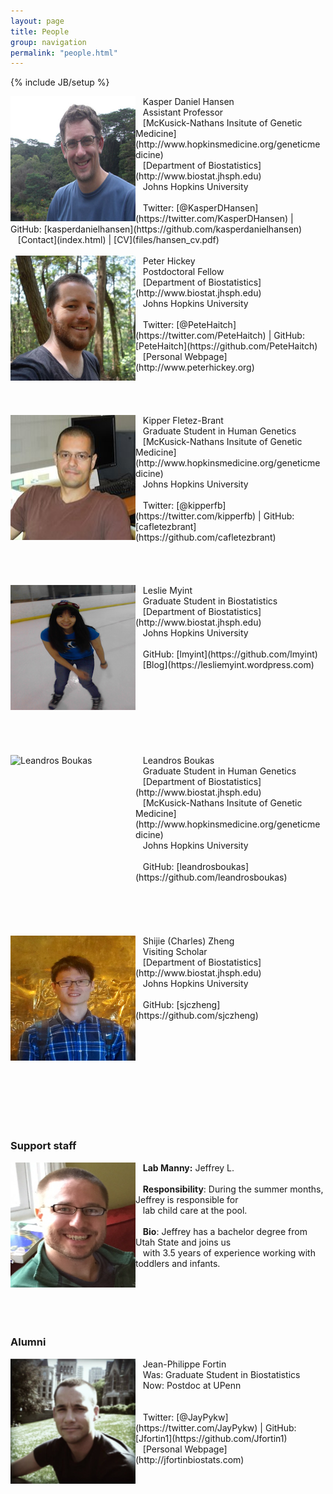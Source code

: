 ```yaml
---
layout: page
title: People
group: navigation
permalink: "people.html"
---
```

{% include JB/setup %}

<img alt="Kasper Daniel Hansen" align="left" src="media/people/khansen.jpg" width="200" height="200"/>
&nbsp;&nbsp;&nbsp;Kasper Daniel Hansen<br>
&nbsp;&nbsp;&nbsp;Assistant Professor<br>
&nbsp;&nbsp;&nbsp;[McKusick-Nathans Insitute of Genetic Medicine](http://www.hopkinsmedicine.org/geneticmedicine)<br>
&nbsp;&nbsp;&nbsp;[Department of Biostatistics](http://www.biostat.jhsph.edu)<br>
&nbsp;&nbsp;&nbsp;Johns Hopkins University<br>
<br>
&nbsp;&nbsp;&nbsp;Twitter: [@KasperDHansen](https://twitter.com/KasperDHansen) |
GitHub: [kasperdanielhansen](https://github.com/kasperdanielhansen)<br>
&nbsp;&nbsp;&nbsp;[Contact](index.html) | [CV](files/hansen_cv.pdf)<br>
<br>

<img alt="Peter Hickey" align="left" src="media/people/phickey.jpg" width="200" height="200"/>
&nbsp;&nbsp;&nbsp;Peter Hickey<br>
&nbsp;&nbsp;&nbsp;Postdoctoral Fellow<br>
&nbsp;&nbsp;&nbsp;[Department of Biostatistics](http://www.biostat.jhsph.edu)<br>
&nbsp;&nbsp;&nbsp;Johns Hopkins University<br>
<br>
&nbsp;&nbsp;&nbsp;Twitter: [@PeteHaitch](https://twitter.com/PeteHaitch) |
GitHub: [PeteHaitch](https://github.com/PeteHaitch)<br>
&nbsp;&nbsp;&nbsp;[Personal Webpage](http://www.peterhickey.org)<br>
<br><br><br><br>

<img alt="Kipper Fletez-Brant" align="left" src="media/people/kipper.jpg" width="200" height="200"/>
&nbsp;&nbsp;&nbsp;Kipper Fletez-Brant<br>
&nbsp;&nbsp;&nbsp;Graduate Student in Human Genetics<br>
&nbsp;&nbsp;&nbsp;[McKusick-Nathans Insitute of Genetic Medicine](http://www.hopkinsmedicine.org/geneticmedicine)<br>
&nbsp;&nbsp;&nbsp;Johns Hopkins University<br>
<br>
&nbsp;&nbsp;&nbsp;Twitter: [@kipperfb](https://twitter.com/kipperfb) | GitHub: [cafletezbrant](https://github.com/cafletezbrant)<br>
<br><br><br><br>


<img alt="Leslie Myint" align="left" src="media/people/myint.jpg" width="200" height="200"/>
&nbsp;&nbsp;&nbsp;Leslie Myint<br>
&nbsp;&nbsp;&nbsp;Graduate Student in Biostatistics<br>
&nbsp;&nbsp;&nbsp;[Department of Biostatistics](http://www.biostat.jhsph.edu)<br>
&nbsp;&nbsp;&nbsp;Johns Hopkins University<br>
<br>
&nbsp;&nbsp;&nbsp;GitHub: [lmyint](https://github.com/lmyint)<br>
&nbsp;&nbsp;&nbsp;[Blog](https://lesliemyint.wordpress.com)<br>
<br><br><br><br><br><br><br><br>


<img alt="Leandros Boukas" align="left" src="media/people/boukas.jpg" width="200" height="200"/>
&nbsp;&nbsp;&nbsp;Leandros Boukas<br>
&nbsp;&nbsp;&nbsp;Graduate Student in Human Genetics<br>
&nbsp;&nbsp;&nbsp;[Department of Biostatistics](http://www.biostat.jhsph.edu)<br>
&nbsp;&nbsp;&nbsp;[McKusick-Nathans Insitute of Genetic Medicine](http://www.hopkinsmedicine.org/geneticmedicine)<br>
&nbsp;&nbsp;&nbsp;Johns Hopkins University<br>
<br>
&nbsp;&nbsp;&nbsp;GitHub: [leandrosboukas](https://github.com/leandrosboukas)<br>
<br><br><br><br><br>


<img alt="Charles Zheng" align="left" src="media/people/czheng.jpg" width="200" height="200"/>
&nbsp;&nbsp;&nbsp;Shijie (Charles) Zheng<br>
&nbsp;&nbsp;&nbsp;Visiting Scholar<br>
&nbsp;&nbsp;&nbsp;[Department of Biostatistics](http://www.biostat.jhsph.edu)<br>
&nbsp;&nbsp;&nbsp;Johns Hopkins University<br>
<br>
&nbsp;&nbsp;&nbsp;GitHub: [sjczheng](https://github.com/sjczheng)<br>
<br><br><br><br><br>


<br><br><br><br>

### Support staff

<img alt="Jeffrey" align="left" src="media/people/jeffrey.png" width="200" height="200"/>
&nbsp;&nbsp;&nbsp;<b>Lab Manny:</b> Jeffrey L.<br>
&nbsp;&nbsp;&nbsp;<br>
&nbsp;&nbsp;&nbsp;<b>Responsibility</b>: During the summer months, Jeffrey is responsible for<br>
&nbsp;&nbsp;&nbsp;lab child care at the pool.<br>
&nbsp;&nbsp;&nbsp;<br>
&nbsp;&nbsp;&nbsp;<b>Bio</b>: Jeffrey has a bachelor degree from Utah State and joins us<br>
&nbsp;&nbsp;&nbsp;with 3.5 years of experience working with toddlers and infants.<br>
<br>
<br><br><br><br>

### Alumni

<img alt="Jean-Philippe Fortin" align="left" src="media/people/fortin.png" width="200" height="200"/>
&nbsp;&nbsp;&nbsp;Jean-Philippe Fortin<br>
&nbsp;&nbsp;&nbsp;Was: Graduate Student in Biostatistics<br>
&nbsp;&nbsp;&nbsp;Now: Postdoc at UPenn<br>
<br>
<br>
&nbsp;&nbsp;&nbsp;Twitter: [@JayPykw](https://twitter.com/JayPykw) |
GitHub: [Jfortin1](https://github.com/Jfortin1)<br>
&nbsp;&nbsp;&nbsp;[Personal Webpage](http://jfortinbiostats.com)<br>
<br><br><br><br>
